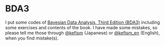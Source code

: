 # BDA3

I put some codes of <a href="http://www.amazon.com/gp/product/1439840954/ref=s9_simh_gw_g14_i1_r?ie=UTF8&fpl=fresh&pf_rd_m=ATVPDKIKX0DER&pf_rd_s=desktop-1&pf_rd_r=1T1GQN54PAAZAW1VMA51&pf_rd_t=36701&pf_rd_p=2079475242&pf_rd_i=desktop">Bayesian Data Analysis, Third Edition (BDA3)</a> including some exercises and contents of the book. I have made some mistakes, so please tell me those through <a href="https://twitter.com/kefism">@kefism</a> (Japanese) or <a href="https://twitter.com/kefism_en">@kefism_en</a> (English), when you find mistake(s).
